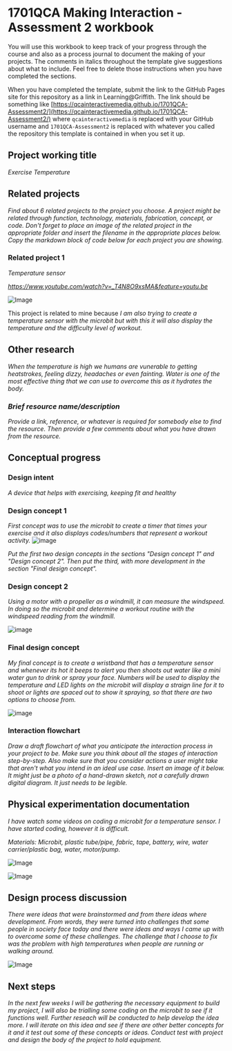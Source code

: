 # 1701QCA Making Interaction - Assessment 2 workbook

You will use this workbook to keep track of your progress through the course and also as a process journal to document the making of your projects. The comments in italics throughout the template give suggestions about what to include. Feel free to delete those instructions when you have completed the sections.

When you have completed the template, submit the link to the GitHub Pages site for this repository as a link in Learning@Griffith. The link should be something like [https://qcainteractivemedia.github.io/1701QCA-Assessment2/](https://qcainteractivemedia.github.io/1701QCA-Assessment2/) where `qcainteractivemedia` is replaced with your GitHub username and `1701QCA-Assessment2` is replaced with whatever you called the repository this template is contained in when you set it up.

## Project working title ##
*Exercise Temperature*

## Related projects ##
*Find about 6 related projects to the project you choose. A project might be related through  function, technology, materials, fabrication, concept, or code. Don't forget to place an image of the related project in the appropriate folder and insert the filename in the appropriate places below. Copy the markdown block of code below for each project you are showing.*

### Related project 1 ###
*Temperature sensor*

*https://www.youtube.com/watch?v=_T4N8O9xsMA&feature=youtu.be*

![Image](Microbit-temperature.JPG)

This project is related to mine because *I am also trying to create a temperature sensor with the microbit but with this it will also display the temperature and the difficulty level of workout*.

## Other research ##
*When the temperature is high we humans are vunerable to getting heatstrokes, feeling dizzy, headaches or even fainting. Water is one of the most effective thing that we can use to overcome this as it hydrates the body.*

### *Brief resource name/description* ###

*Provide a link, reference, or whatever is required for somebody else to find the resource. Then provide a few comments about what you have drawn from the resource.*

## Conceptual progress ##

### Design intent ###
*A device that helps with exercising, keeping fit and healthy*

### Design concept 1 ###
*First concept was to use the microbit to create a timer that times your exercise and it also displays codes/numbers that represent a workout activity.* 
![image](concept1.jpg)

*Put the first two design concepts in the sections "Design concept 1" and "Design concept 2". Then put the third, with more development in the section "Final design concept".*

### Design concept 2 ###
*Using a motor with a propeller as a windmill, it can measure the windspeed. In doing so the microbit and determine a workout routine with the windspeed reading from the windmill.*

![image](concept2.jpg)

### Final design concept ###
*My final concept is to create a wristband that has a temperature sensor and whenever its hot it beeps to alert you then shoots out water like a mini water gun to drink or spray your face. Numbers will be used to display the temperature and LED lights on the microbit will display a straign line for it to shoot or lights are spaced out to show it spraying, so that there are two options to choose from.*

![image](finalconcept.jpg)

### Interaction flowchart ###
*Draw a draft flowchart of what you anticipate the interaction process in your project to be. Make sure you think about all the stages of interaction step-by-step. Also make sure that you consider actions a user might take that aren't what you intend in an ideal use case. Insert an image of it below. It might just be a photo of a hand-drawn sketch, not a carefully drawn digital diagram. It just needs to be legible.*


## Physical experimentation documentation ##

*I have watch some videos on coding a microbit for a temperature sensor. I have started coding, however it is difficult.*

*Materials:
Microbit, plastic tube/pipe, fabric, tape, battery, wire, water carrier/plastic bag, water, motor/pump.*

![Image](finalconcept.jpg)

![Image](coding1.jpg)

## Design process discussion ##

*There were ideas that were brainstormed and from there ideas where development. From words, they were turned into challenges that some people in society face today and there were ideas and ways I came up with to overcome some of these challenges. The challenge that I choose to fix was the problem with high temperatures when people are running or walking around.*

![Image](ideastriangle.jpg)

## Next steps ##
*In the next few weeks I will be gathering the necessary equipment to build my project, I will also be trialling some coding on the microbit to see if it functions well.
Further reseach will be conducted to help develop the idea more.
I will iterate on this idea and see if there are other better concepts for it and it test out some of these concepts or ideas.
Conduct test with project and design the body of the project to hold equipment.*
